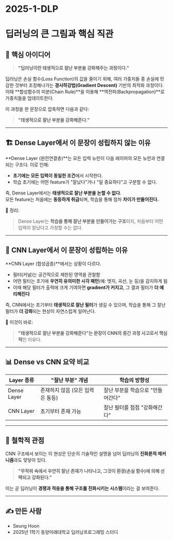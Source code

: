 # 2025-1-DLP

# 딥러닝의 큰 그림과 핵심 직관

## 🧠 핵심 아이디어  
> **"딥러닝이란 태생적으로 잘난 부분을 강화해주는 과정이다."**

딥러닝은 손실 함수(Loss Function)의 값을 줄이기 위해, 여러 가중치들 중 손실에 민감한 것부터 조정해나가는 **경사하강법(Gradient Descent)** 기반의 최적화 과정이다.  
이때 **합성함수의 미분(Chain Rule)**을 이용해 **역전파(Backpropagation)**로 가중치들을 업데이트한다.

이 과정을 한 문장으로 압축하면 다음과 같다:

> **"태생적으로 잘난 부분을 강화해준다."**

---

## 🏗️ Dense Layer에서 이 문장이 성립하지 않는 이유

**Dense Layer (완전연결층)**는 모든 입력 뉴런이 다음 레이어의 모든 뉴런과 연결되는 구조다. 이로 인해:

- **초기에는 모든 입력이 동일한 조건**에서 시작한다.
- 학습 초기에는 어떤 feature가 "잘났다"거나 "덜 중요하다"고 구분할 수 없다.

즉, Dense Layer에서는 **태생적으로 잘난 부분을 논할 수 없다**.  
모든 feature는 처음에는 **동등하게 취급**되며, 학습을 통해 점차 **차이가 만들어진다.**

📌 정리:
> Dense Layer는 **학습을 통해 잘난 부분을 만들어가는 구조**이지, 처음부터 어떤 입력이 잘났다고 가정할 수는 없다.

---

## 🧠 CNN Layer에서 이 문장이 성립하는 이유

**CNN Layer (합성곱층)**에서는 상황이 다르다.

- 필터(커널)는 공간적으로 제한된 영역을 관찰함
- 어떤 필터는 초기에 **우연히 유의미한 시각 패턴**(예: 엣지, 곡선, 눈 등)을 감지하게 됨
- 이때 해당 필터가 출력에 크게 기여하면 **gradient가 커지고**, 그 결과 필터가 **더 예리해진다**

즉, CNN에서는 초기부터 **태생적으로 잘난 필터**가 생길 수 있으며, 학습을 통해 그 잘난 필터가 **더 강화**되는 현상이 자연스럽게 일어난다.

📌 이것이 바로:
> **"태생적으로 잘난 부분을 강화해준다"는 문장이 CNN의 중간 과정 사고로서 핵심적**인 이유다.

---

## 📊 Dense vs CNN 요약 비교

| Layer 종류    | "잘난 부분" 개념 | 학습의 방향성 |
|---------------|------------------|----------------|
| Dense Layer   | 존재하지 않음 (모든 입력은 동등) | 잘난 부분을 학습으로 "만들어간다" |
| CNN Layer     | 초기부터 존재 가능 | 잘난 필터를 점점 "강화해간다" |

---

## 🧩 철학적 관점

CNN 구조에서 보이는 이 현상은 단순히 기술적인 설명을 넘어 딥러닝의 **진화론적 메커니즘**과도 맞닿아 있다.

> **"무작위 속에서 우연히 잘난 존재가 나타나고, 그것이 환경(손실 함수)에 의해 선택되고 강화된다."**

이는 곧 딥러닝이 **경쟁과 적응을 통해 구조를 진화시키는 시스템**이라는 걸 보여준다.

---

## ✍️ 만든 사람
- Seung Hoon  
- 2025년 1학기 동양미래대학교 딥러닝프로그래밍 스터디
 
